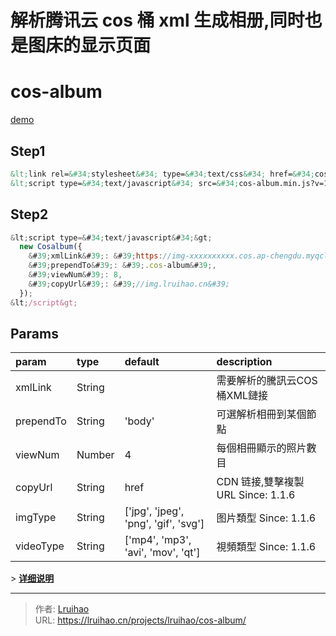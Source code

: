 # 解析腾讯云 cos 桶 xml 生成相册,同时也是图床的显示页面

# cos-album
[demo](https://github.com/Lruihao/cos-album-demo)

## Step1
```html
&lt;link rel=&#34;stylesheet&#34; type=&#34;text/css&#34; href=&#34;cos-album.min.css?v=1.1.6&#34;&gt;
&lt;script type=&#34;text/javascript&#34; src=&#34;cos-album.min.js?v=1.1.6&#34;&gt;&lt;/script&gt;
```

## Step2
```js
&lt;script type=&#34;text/javascript&#34;&gt;
  new Cosalbum({
    &#39;xmlLink&#39;: &#39;https://img-xxxxxxxxxx.cos.ap-chengdu.myqcloud.com&#39;,
    &#39;prependTo&#39;: &#39;.cos-album&#39;,
    &#39;viewNum&#39;: 8,
    &#39;copyUrl&#39;: &#39;//img.lruihao.cn&#39;
  });
&lt;/script&gt;
```

## Params
| param     | type   | default | description                       |
| :-------- | :----- | :------ | :-------------------------------- |
| xmlLink   | String |         | 需要解析的騰訊云COS桶XML鏈接        |
| prependTo | String | &#39;body&#39;  | 可選解析相冊到某個節點              |
| viewNum   | Number |   4     | 每個相冊顯示的照片數目              |
| copyUrl   | String |  href   | CDN 链接,雙擊複製 URL Since: 1.1.6 |
| imgType   | String | [&#39;jpg&#39;, &#39;jpeg&#39;, &#39;png&#39;, &#39;gif&#39;, &#39;svg&#39;] | 图片類型 Since: 1.1.6 |
| videoType | String | [&#39;mp4&#39;, &#39;mp3&#39;, &#39;avi&#39;, &#39;mov&#39;, &#39;qt&#39;]   | 視頻類型 Since: 1.1.6 |

&gt; [**详细说明**](https://lruihao.cn/posts/cos-album.html)  


---

> 作者: [Lruihao](https://github.com/Lruihao)  
> URL: https://lruihao.cn/projects/lruihao/cos-album/  

